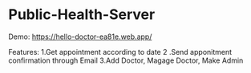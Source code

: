 ﻿# Public-Health-Server

Demo: https://hello-doctor-ea81e.web.app/

Features:
  1.Get appointment according to date
  2 .Send apponitment confirmation through Email
  3.Add Doctor, Magage Doctor, Make Admin   
  
  
  
    
     
       
         
          
            
            
  





   
   


